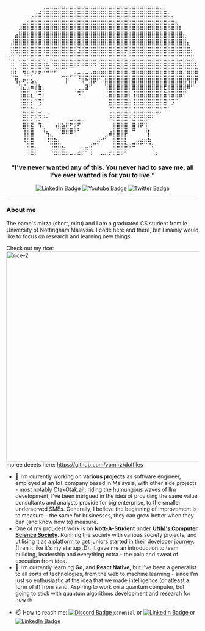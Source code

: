 <div id="header" align="center">
  
 ⠀⠀⠀⠀⠀⠀⠀⠀⢀⣴⣾⣿⣿⣿⣿⣿⣿⣿⣿⣿⣿⣿⣿⣿⣿⣿⣿⣿⣿⣿⣿⣿⣿⣿⣿⣿⣿⣿⣿⣷⣄⠀⠀⠀⠀⠀⠀⠀⠀
⠀⠀⠀⠀⠀⢀⣠⣾⣿⣿⣿⣿⣿⣿⣿⣿⣿⣿⣿⣿⣿⣿⣿⣿⣿⣿⣿⣿⣿⣿⣿⣿⣿⣿⣿⣿⣿⣿⣿⣿⣿⣷⡄⠀⠀⠀⠀⠀⠀
⠀⠀⠀⠀⣠⣾⣿⣿⣿⣿⣿⣿⣿⣿⣿⣿⣿⣿⣿⣿⣿⣿⣿⣿⣿⣿⣿⣿⣿⣿⣿⣿⣿⣿⣿⣿⣿⣿⣿⣿⣿⣿⣿⣆⠀⠀⠀⠀⠀
⠀⠀⠀⣼⣿⣿⣿⣿⣿⣿⣿⣿⣿⣿⣿⣿⣿⣿⣿⣿⣿⣿⣿⣿⣿⣿⣿⣿⣿⣿⣿⣿⣿⣿⣿⣿⣿⣿⣿⣿⣿⣿⣿⣿⣇⠀⠀⠀⠀
⠀⠀⣴⣿⣿⣿⣿⣿⣿⣿⣿⣿⣿⣿⣿⣿⣿⣿⣿⣿⣿⣿⣿⣿⣿⣿⣿⣿⣿⣿⣿⣿⣿⣿⣿⣿⣿⣿⣿⣿⣿⣿⣿⣿⣿⣆⠀⠀⠀
⠀⣸⣿⣿⣿⣿⣿⣿⣿⣿⣿⣿⣿⣿⣿⣿⣿⣿⣿⣿⣿⣿⣿⣿⣿⣿⣿⣿⣿⣿⣿⣿⣿⣿⣿⣿⣿⣿⣿⣿⣿⣿⣿⣿⣿⣿⡄⠀⠀
⠀⣿⣿⣿⣿⣿⣿⣿⣷⢿⣿⣿⣿⣿⣿⣿⣿⣿⢻⣿⣿⣿⣿⣿⣿⣿⣿⣿⣿⣿⣿⣿⣿⣿⣿⣿⣿⣿⣿⣿⣿⣿⣿⣿⣿⣿⣿⡀⠀
⢀⣿⠘⣿⡿⣿⣿⣿⣿⡎⢿⣿⣿⣿⣿⣿⣿⣿⣿⣿⣿⣿⣿⢿⣿⣿⣿⣿⣿⣿⡇⢿⣿⣿⣿⣿⣿⣿⣿⣿⣿⣿⣿⣿⣿⣿⣿⣧⠀
⠈⣿⠀⢿⣿⢹⣻⣿⣯⣿⡄⢻⣿⣿⣿⣿⣿⣿⡿⣿⣿⣿⣿⢸⣿⣿⣿⣿⣿⣿⣿⢸⣿⣿⣿⣿⣿⣿⣿⣿⣿⣿⣿⣿⡞⣿⣿⣿⡄
⠀⣿⡄⠘⣿⡇⢿⣿⡿⡜⢿⣀⣹⣯⠿⠟⠛⠋⠁⠉⠉⠉⠈⠀⢿⣿⣿⣿⣿⣿⣿⢸⣿⣿⣿⣿⣿⣿⣿⣿⣿⣿⣿⣿⣿⢻⣿⣿⣧
⠀⢿⣇⠀⠹⠿⠌⠋⠋⠉⠉⠉⠁⠀⣀⣠⡤⠶⢶⣶⣶⣶⣿⣿⣿⣿⣿⣿⣿⣿⣿⡆⣿⣿⣿⣿⣿⣿⣿⣿⣿⣿⣿⣿⣿⡆⣿⣿⣿
⠀⠀⢻⡤⠖⣒⣢⣄⠀⠀⠀⠀⠀⠀⠀⡟⠀⠀⠈⢿⠓⣻⡿⠋⠀⣿⣿⣿⣿⣿⣿⡇⣿⣿⣿⣿⣿⣿⣿⣿⣿⣿⣿⣿⣿⣿⢻⣿⡟
⠀⠀⠀⢹⣌⣠⠶⣾⣷⡄⠀⠀⠀⠀⠀⠀⠀⢀⢀⣀⣽⠋⠀⠀⠀⢹⣿⣿⣿⣿⣿⡇⣿⣿⣿⣿⣿⣿⣿⣿⣟⣿⣿⣿⣿⣿⠿⠋⠀
⠀⠀⠀⢸⣿⣿⡄⠘⠭⡇⠀⠀⠀⠀⠀⠀⠀⠈⠻⠛⠀⠀⠀⠀⠀⠘⣿⣿⣿⣿⣿⡇⢸⣿⣿⣿⣿⣿⣿⣿⣷⢿⣿⣿⣿⠟⠀⠀⠀
⠀⠀⠀⢸⣿⣿⡍⠳⢾⠇⠀⠀⠀⠀⠀⠀⠀⠀⠀⠀⠀⠀⠀⠀⠀⠀⣿⣿⣿⣿⣿⣧⢸⣿⣿⣿⣿⣿⣿⣿⣿⠸⢛⠟⠁⠀⠀⠀⠀
⠀⠀⠀⢸⣿⣿⣇⢀⠊⠀⠀⠀⠀⠀⠀⠀⠀⠀⠀⠀⠀⠀⠀⠀⠀⠀⢻⣿⣿⣿⣿⣿⢸⣿⣿⣿⣿⣿⣿⣿⢿⠔⠁⠀⠀⠀⠀⠀⠀
⠀⠀⠀⠨⣿⣿⣿⡌⣷⣄⠠⠄⠀⠀⠀⠀⠀⠀⠀⠀⠀⠀⠀⠀⠀⠀⢸⣿⣿⣿⣿⣿⢸⣿⣿⣿⣿⣿⠿⠋⠀⠀⠀⠀⠀⠀⠀⠀⠀
⠀⠀⠀⠀⣿⣿⣇⠹⡌⠉⠁⠀⠀⠀⠀⣀⡤⢤⣴⡶⠀⠀⠀⠀⠀⠀⠘⣿⣿⣿⣿⠋⣾⢹⣿⣿⠋⠁⠀⠀⠀⠀⠀⠀⠀⠀⠀⠀⠀
⠀⠀⠀⠀⣿⣿⣯⠀⠹⣄⠀⠀⠰⣯⣵⢟⣋⣽⡋⠀⠀⠀⠀⠀⠀⠀⠀⣿⣿⣿⣿⠀⣿⠸⠟⢹⠀⠀⠀⠀⠀⠀⠀⠀⠀⠀⠀⠀⠀
⠀⠀⠀⠀⢸⣿⣿⠀⠀⠙⢦⡀⠀⠈⠿⠿⠿⠛⠁⠀⠀⠀⠀⠀⠀⢀⣴⣿⣿⣿⡿⠀⠉⠀⠀⠘⡇⠀⠀⠀⠀⠀⠀⠀⠀⠀⠀⠀⠀
⠀⠀⠀⠀⢸⣿⣿⠀⠀⠀⢸⣿⣦⡀⠀⠀⠀⠀⠀⠀⠀⠀⠀⣠⠴⠋⠀⣿⣿⣿⡇⠀⠀⣀⣠⣤⣧⠀⠀⠀⠀⠀⠀⠀⠀⠀⠀⠀⠀
⠀⠀⠀⠀⠀⣿⣿⡀⠀⠀⠀⢻⣿⣿⣄⠀⠀⠀⠀⠀⣀⣴⠛⠁⠀⠀⠀⣿⣿⣿⣷⣶⠿⠛⠋⠉⠘⡆⠀⠀⠀⠀⠀⠀⠀⠀⠀⠀⠀
⠀⠀⠀⠀⠀⢸⣿⡇⠀⠀⠀⠸⣿⣿⣿⣦⣀⣠⣴⡟⠋⢹⠀⠀⣀⣠⡴⣿⣿⣿⠇⠀⠀⠀⠀⠀⠀⢸⡄⠀⠀⠀⠀⠀⠀⠀⠀⠀⠀
</div>

<h3 align="center"><strong>
"I've never wanted any of this. You never had to save me, all I've ever wanted is for you to live."
</strong></h3>

<div id="badges" align="center">
  <a href="http://linkedin.com/in/mirzahidayat">
    <img src="https://img.shields.io/badge/LinkedIn-blue?style=flat-square&logo=linkedin&logoColor=white" alt="LinkedIn Badge"/>
  </a>
  <a href="https://www.instagram.com/ybmirz/">
    <img src="https://img.shields.io/badge/Instagram-cd486b?style=flat-square&logo=youtube&logoColor=white" alt="Youtube Badge"/>
  </a>
  <a href="https://www.twitter.com/xenonial_san">
    <img src="https://img.shields.io/badge/Twitter-blue?style=flat-square&logo=twitter&logoColor=white" alt="Twitter Badge"/>
  </a>
</div>
<div align="center">
<img src="https://komarev.com/ghpvc/?username=ybmirz&style=flat-square&color=red" alt=""/>
</div>

---

### About me
The name's mirza (short, miru) and I am a graduated CS student from le University of Nottingham Malaysia. I code here and there, but I mainly would like to focus on research and learning new things.

Check out my rice:
<a href="https://ibb.co/PCdGNs9"><img align="center" width="550px" src="https://i.ibb.co/9pryCFD/rice-2.png" alt="rice-2" border="0"></a><br>
moree deeets here: https://github.com/ybmirz/dotfiles

- 🔭 I’m currently working on **various projects** as software engineer, employed at an IoT company based in Malaysia, with other side projects - most notably [OtakOtak.ai!](https://otakotak.ai); riding the humungous waves of llm development, I've been intrigued in the idea of providing the same value consultants and analysts provide for big enterprise, to the smaller underserved SMEs. Generally, I believe the beginning of improvement is to measure - the same for businesses, they can grow better when they can (and know how to) measure.
- One of my proudest work is on **Nott-A-Student** under **[UNM's Computer Science Society](https://github.com/UoN-Computer-Science-Society)**. Running the society with various society projects, and utilising it as a platform to get juniors started in their developer journey. (I ran it like it's my startup :D). It gave me an introduction to team building, leadership and everything extra - the pain and sweat of execution from idea. 
- 🌱 I’m currently learning **Go**, and **React Native**, but I've been a generalist to all sorts of technologies, from the web to machine learning - since I'm just so enthusiastic at the idea that we made intelligence (or atleast a form of it) from sand. Aspiring to work on a quantum computer, but going to stick with quantum algorithms development and research for now 🤓

<!--START_SECTION:waka-->
<!--END_SECTION:waka-->

- 📫 How to reach me: <a href="https://discord.com/channels/@574558925224017920">
    <img src="https://img.shields.io/badge/Discord-7289da?style=flat-square&logo=discord&logoColor=white" alt="Discord Badge"/>
  </a> `xenonial` or <a href="http://linkedin.com/in/mirzahidayat">
    <img src="https://img.shields.io/badge/LinkedIn-blue?style=flat-square&logo=linkedin&logoColor=white" alt="LinkedIn Badge"/>
  </a> or <a href="mailto:ybmirz.freelance@gmail.com?subject=[GitHub Reference] Hey there!">
    <img src="https://img.shields.io/badge/e-mail-blue?style=flat-square&logo=mail&logoColor=white" alt="LinkedIn Badge"/>
  </a>
